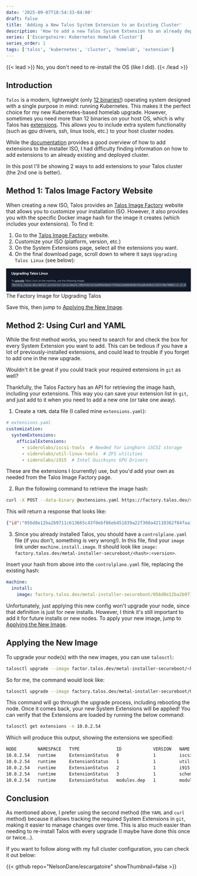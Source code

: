 ```yaml
---
date: '2025-09-07T18:54:33-04:00'
draft: false
title: 'Adding a New Talos System Extension to an Existing Cluster'
description: 'How to add a new Talos System Extension to an already deployed Talos Kubernetes cluster'
series: ['Escargatoire: Kubernetes Homelab Cluster']
series_order: 1
tags: ['talos', 'kubernetes', 'cluster', 'homelab', 'extension']
---
```


{{< lead >}}
No, you don't need to re-install the OS (like I did).
{{< /lead >}}

## Introduction
`Talos` is a modern, lightweight (only [12 binaries!](https://www.siderolabs.com/blog/there-are-only-12-binaries-in-talos-linux/)) operating system designed with a single purpose in mind: running Kubernetes. This makes it the perfect choice for my new Kubernetes-based homelab upgrade. However, sometimes you need more than 12 binaries on your host OS, which is why Talos has [extensions](https://www.talos.dev/v1.3/talos-guides/configuration/system-extensions/). This allows you to include extra system functionality (such as gpu drivers, ssh, linux tools, etc.) to your host cluster nodes.

While the [documentation](https://www.talos.dev/v1.3/talos-guides/configuration/system-extensions/) provides a good overview of how to add extensions to the installer ISO, I had difficulty finding information on how to add extensions to an already existing and deployed cluster.

In this post I'll be showing 2 ways to add extensions to your Talos cluster (the 2nd one is better).

## Method 1: Talos Image Factory Website
When creating a new ISO, Talos provides an [Talos Image Factory](https://factory.talos.dev/) website that allows you to customize your installation ISO. However, it also provides you with the specific Docker image hash for the image it creates (which includes your extensions). To find it:

1. Go to the [Talos Image Factory](https://factory.talos.dev/) website.
2. Customize your ISO (platform, version, etc.)
3. On the System Extensions page, select all the extensions you want.
4. On the final download page, scroll down to where it says `Upgrading Talos Linux` (see below):

![alt text](upgrading.png)
The Factory Image for Upgrading Talos

Save this, then jump to [Applying the New Image](#applying-the-new-image).

## Method 2: Using Curl and YAML
While the first method works, you need to search for and check the box for every System Extension you want to add. This can be tedious if you have a lot of previously-installed extensions, and could lead to trouble if you forget to add one in the new upgrade. 

Wouldn't it be great if you could track your required extensions in `git` as well?

Thankfully, the Talos Factory has an API for retrieving the image hash, including your extensions. This way you can save your extension list in `git`, and just add to it when you need to add a new one (or take one away).

1. Create a `YAML` data file (I called mine `extensions.yaml`):

```yaml
# extensions.yaml
customization:
  systemExtensions:
    officialExtensions:
      - siderolabs/iscsi-tools  # Needed for Longhorn iSCSI storage
      - siderolabs/util-linux-tools  # ZFS utilities
      - siderolabs/i915  # Intel Quicksync GPU Drivers
```

These are the extensions I (currently) use, but you'd add your own as needed from the Talos Image Factory page.

2. Run the following command to retrieve the image hash:

```bash
curl -X POST --data-binary @extensions.yaml https://factory.talos.dev/schematics
```

This will return a response that looks like:

```json
{"id":"056d8e12ba2b9711c613665c43f0ebf86eb451839a22f360a42110362f84faa1"}
```

3. Since you already installed Talos, you should have a `controlplane.yaml` file (if you don't, something is very wrong!). In this file, find your `image` link under `machine.install.image`. It should look like `image: factory.talos.dev/metal-installer-secureboot/<hash>:<version>`.

Insert your hash from above into the `controlplane.yaml` file, replacing the existing hash:

```yaml
machine:
  install:
    image: factory.talos.dev/metal-installer-secureboot/056d8e12ba2b9711c613665c43f0ebf86eb451839a22f360a42110362f84faa1:v1.10.7
```

Unfortunately, just applying this new config won't upgrade your node, since that definition is just for new installs. However, I think it's still important to add it for future installs or new nodes. To apply your new image, jump to [Applying the New Image](#applying-the-new-image).

## Applying the New Image
To upgrade your node(s) with the new images, you can use `talosctl`:

```bash
talosctl upgrade --image factor.talos.dev/metal-installer-secureboot/<hash>:<version> -n <node IP>
```

So for me, the command would look like:

```bash
talosctl upgrade --image factory.talos.dev/metal-installer-secureboot/056d8e12ba2b9711c613665c43f0ebf86eb451839a22f360a42110362f84faa1:v1.10.7 -n 10.0.2.54
```

This command will go through the upgrade process, including rebooting the node. Once it comes back, your new System Extensions will be applied! You can verify that the Extensions are loaded by running the below command:

```bash
talosctl get extensions -n 10.0.2.54
```

Which will produce this output, showing the extensions we specified:

```bash
NODE        NAMESPACE   TYPE              ID            VERSION   NAME               VERSION
10.0.2.54   runtime     ExtensionStatus   0             1         iscsi-tools        v0.2.0
10.0.2.54   runtime     ExtensionStatus   1             1         util-linux-tools   2.40.4
10.0.2.54   runtime     ExtensionStatus   2             1         i915               20250808-v1.10.7
10.0.2.54   runtime     ExtensionStatus   3             1         schematic          056d8e12ba2b9711c613665c43f0ebf86eb451839a22f360a42110362f84faa1
10.0.2.54   runtime     ExtensionStatus   modules.dep   1         modules.dep        6.12.43-talos
```

## Conclusion
As mentioned above, I prefer using the second method (the `YAML` and `curl` method) because it allows tracking the required System Extensions in `git`, making it easier to manage changes over time. This is also much easier than needing to re-install Talos with every upgrade (I maybe have done this once or twice...).

If you want to follow along with my full cluster configuration, you can check it out below:

{{< github repo="NelsonDane/escargatoire" showThumbnail=false >}}
